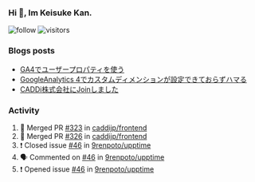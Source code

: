 ### Hi 👋, Im Keisuke Kan.

<!--
**9renpoto/9renpoto** is a ✨ _special_ ✨ repository because its `README.md` (this file) appears on your GitHub profile.

Here are some ideas to get you started:

- 🔭 I’m currently working on ...
- 🌱 I’m currently learning ...
- 👯 I’m looking to collaborate on ...
- 🤔 I’m looking for help with ...
- 💬 Ask me about ...
- 📫 How to reach me: ...
- 😄 Pronouns: ...
- ⚡ Fun fact: ...
-->

![follow](https://img.shields.io/github/followers/9renpoto?label=Follow&style=social)
![visitors](https://komarev.com/ghpvc/?username=9renpoto&label=Profile%20views&color=0e75b6&style=flat)

### Blogs posts

<!-- BLOG-POST-LIST:START -->
- [GA4でユーザープロパティを使う](https://9renpoto.dev/2021/02/21/google-analytics-4-user-properties/)
- [GoogleAnalytics 4でカスタムディメンションが設定できておらずハマる](https://9renpoto.dev/2021/02/13/google-analytics-4/)
- [CADDi株式会社にJoinしました](https://9renpoto.dev/2020/12/05/join/)
<!-- BLOG-POST-LIST:END -->

### Activity

<!--START_SECTION:activity-->
1. 🎉 Merged PR [#323](https://github.com/caddijp/frontend/pull/323) in [caddijp/frontend](https://github.com/caddijp/frontend)
2. 🎉 Merged PR [#326](https://github.com/caddijp/frontend/pull/326) in [caddijp/frontend](https://github.com/caddijp/frontend)
3. ❗️ Closed issue [#46](https://github.com/9renpoto/upptime/issues/46) in [9renpoto/upptime](https://github.com/9renpoto/upptime)
4. 🗣 Commented on [#46](https://github.com/9renpoto/upptime/issues/46) in [9renpoto/upptime](https://github.com/9renpoto/upptime)
5. ❗️ Opened issue [#46](https://github.com/9renpoto/upptime/issues/46) in [9renpoto/upptime](https://github.com/9renpoto/upptime)
<!--END_SECTION:activity-->

<!--START_SECTION:waka-->
<!--END_SECTION:waka-->